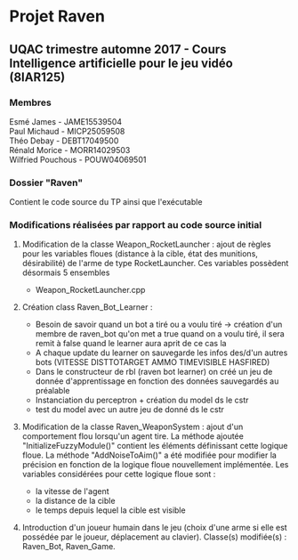 # Projet Raven
## UQAC trimestre automne 2017 - Cours Intelligence artificielle pour le jeu vidéo (8IAR125)

### Membres

Esmé James - JAME15539504
<br/>Paul Michaud - MICP25059508
<br/>Théo Debay - DEBT17049500
<br/>Rénald Morice - MORR14029503
<br/>Wilfried Pouchous - POUW04069501

### Dossier "Raven"

Contient le code source du TP ainsi que l'exécutable


### Modifications réalisées par rapport au code source initial

1) Modification de la classe Weapon_RocketLauncher : ajout de règles pour les variables floues (distance à la cible, état des munitions, désirabilité) de l'arme de type RocketLauncher. Ces variables possèdent désormais 5 ensembles


    * Weapon_RocketLauncher.cpp

2) Création class Raven_Bot_Learner :

    * Besoin de savoir quand un bot a tiré ou a voulu tiré -> création d'un membre de raven_bot 
  qu'on met a true quand on a voulu tiré, il sera remit à false quand le learner aura aprit de ce cas la
    * A chaque update du learner on sauvegarde les infos des/d'un autres bots (VITESSE DISTTOTARGET AMMO TIMEVISIBLE HASFIRED)
    * Dans le constructeur de rbl (raven bot learner) on créé un jeu de donnée d'apprentissage en fonction des données sauvegardés au préalable
    * Instanciation du perceptron + création du model ds le cstr
    * test du model avec un autre jeu de donné  ds le cstr

3) Modification de la classe Raven_WeaponSystem  : ajout d'un comportement flou lorsqu'un agent tire. La méthode ajoutée "InitializeFuzzyModule()" contient les éléments définissant cette logique floue. La méthode "AddNoiseToAim()" a été modifiée pour modifier la précision en fonction de la logique floue nouvellement implémentée. Les variables considérées pour cette logique floue sont :

    * la vitesse de l'agent
    * la distance de la cible
    * le temps depuis lequel la cible est visible

4) Introduction d'un joueur humain dans le jeu (choix d'une arme si elle est possédée par le joueur, déplacement au clavier). Classe(s) modifiée(s) : Raven_Bot, Raven_Game.

